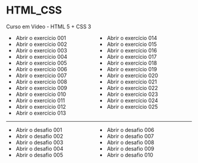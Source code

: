 # HTML_CSS
 Curso em Vídeo - HTML 5 + CSS 3

<style>
    a {
        text-decoration: none;
        transition-duration: 0.33s;
        padding: 3px;
    }
    a:visited {
        color: #ff0000;
    }
    a:hover {
        color: #ffffff;
        background-color: #368411;
        text-decoration: none;
    }
    ul {
        columns: 2;
    }
</style>

<ul list-style-type="none">
    <li><a href="https://silsl.github.io/HTML_CSS/EXERCICIOS/001/">Abrir o exercício 001</a></li>
    <li><a href="https://silsl.github.io/HTML_CSS/EXERCICIOS/002/">Abrir o exercício 002</a></li>
    <li><a href="https://silsl.github.io/HTML_CSS/EXERCICIOS/003/">Abrir o exercício 003</a></li>
    <li><a href="https://silsl.github.io/HTML_CSS/EXERCICIOS/004/">Abrir o exercício 004</a></li>
    <li><a href="https://silsl.github.io/HTML_CSS/EXERCICIOS/005/">Abrir o exercício 005</a></li>
    <li><a href="https://silsl.github.io/HTML_CSS/EXERCICIOS/006/">Abrir o exercício 006</a></li>
    <li><a href="https://silsl.github.io/HTML_CSS/EXERCICIOS/007/">Abrir o exercício 007</a></li>
    <li><a href="https://silsl.github.io/HTML_CSS/EXERCICIOS/008/">Abrir o exercício 008</a></li>
    <li><a href="https://silsl.github.io/HTML_CSS/EXERCICIOS/009/">Abrir o exercício 009</a></li>
    <li><a href="https://silsl.github.io/HTML_CSS/EXERCICIOS/010/">Abrir o exercício 010</a></li>
    <li><a href="https://silsl.github.io/HTML_CSS/EXERCICIOS/011/">Abrir o exercício 011</a></li>
    <li><a href="https://silsl.github.io/HTML_CSS/EXERCICIOS/012/">Abrir o exercício 012</a></li>
    <li><a href="https://silsl.github.io/HTML_CSS/EXERCICIOS/013/">Abrir o exercício 013</a></li>
    <li><a href="https://silsl.github.io/HTML_CSS/EXERCICIOS/014/">Abrir o exercício 014</a></li>
    <li><a href="https://silsl.github.io/HTML_CSS/EXERCICIOS/015/">Abrir o exercício 015</a></li>
    <li><a href="https://silsl.github.io/HTML_CSS/EXERCICIOS/016/">Abrir o exercício 016</a></li>
    <li><a href="https://silsl.github.io/HTML_CSS/EXERCICIOS/017/">Abrir o exercício 017</a></li>
    <li><a href="https://silsl.github.io/HTML_CSS/EXERCICIOS/018/">Abrir o exercício 018</a></li>
    <li><a href="https://silsl.github.io/HTML_CSS/EXERCICIOS/019/">Abrir o exercício 019</a></li>
    <li><a href="https://silsl.github.io/HTML_CSS/EXERCICIOS/020/">Abrir o exercício 020</a></li>
    <li><a href="https://silsl.github.io/HTML_CSS/EXERCICIOS/021/">Abrir o exercício 021</a></li>
    <li><a href="https://silsl.github.io/HTML_CSS/EXERCICIOS/022/">Abrir o exercício 022</a></li>
    <li><a href="https://silsl.github.io/HTML_CSS/EXERCICIOS/023/">Abrir o exercício 023</a></li>
    <li><a href="https://silsl.github.io/HTML_CSS/EXERCICIOS/024/">Abrir o exercício 024</a></li>
    <li><a href="https://silsl.github.io/HTML_CSS/EXERCICIOS/025/">Abrir o exercício 025</a></li>
</ul>
<hr>
<ul list-style-type="none">
    <li><a href="https://silsl.github.io/HTML_CSS/EXERCICIOS/d001/">Abrir o desafio 001</a></li>
    <li><a href="https://silsl.github.io/HTML_CSS/EXERCICIOS/d002/">Abrir o desafio 002</a></li>
    <li><a href="https://silsl.github.io/HTML_CSS/EXERCICIOS/d003/">Abrir o desafio 003</a></li>
    <li><a href="https://silsl.github.io/HTML_CSS/EXERCICIOS/d004/">Abrir o desafio 004</a></li>
    <li><a href="https://silsl.github.io/HTML_CSS/EXERCICIOS/d005/">Abrir o desafio 005</a></li>
    <li><a href="https://silsl.github.io/HTML_CSS/EXERCICIOS/d006/">Abrir o desafio 006</a></li>
    <li><a href="https://silsl.github.io/HTML_CSS/EXERCICIOS/d007/">Abrir o desafio 007</a></li>
    <li><a href="https://silsl.github.io/HTML_CSS/EXERCICIOS/d008/">Abrir o desafio 008</a></li>
    <li><a href="https://silsl.github.io/HTML_CSS/EXERCICIOS/d009/">Abrir o desafio 009</a></li>
    <li><a href="https://silsl.github.io/HTML_CSS/EXERCICIOS/d010/">Abrir o desafio 010</a></li>
</ul>
